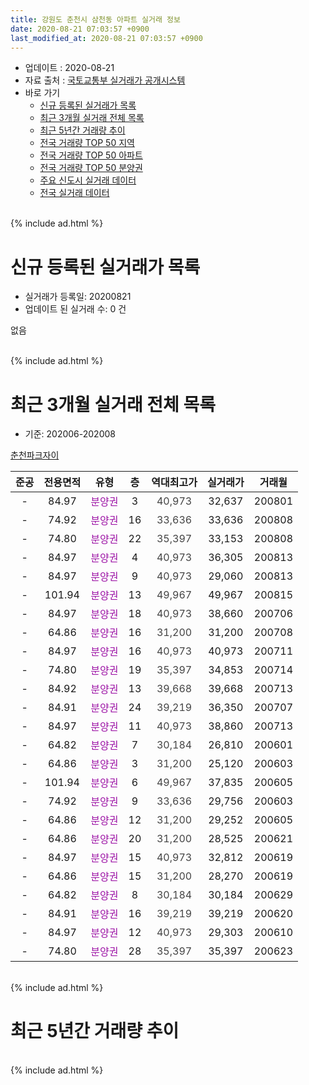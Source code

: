 ```yaml
---
title: 강원도 춘천시 삼천동 아파트 실거래 정보
date: 2020-08-21 07:03:57 +0900
last_modified_at: 2020-08-21 07:03:57 +0900
---
```


* 업데이트 : 2020-08-21
* 자료 출처 : [국토교통부 실거래가 공개시스템](http://rt.molit.go.kr)
* 바로 가기
    * [신규 등록된 실거래가 목록](#신규-등록된-실거래가-목록)
    * [최근 3개월 실거래 전체 목록](#최근-3개월-실거래-전체-목록)
    * [최근 5년간 거래량 추이](#최근-5년간-거래량-추이)
    * [전국 거래량 TOP 50 지역](https://inasie.github.io/apt-trade-info/최근-3개월-전국에서-가장-거래가-많이-발생한-지역)
    * [전국 거래량 TOP 50 아파트](https://inasie.github.io/apt-trade-info/최근-3개월-전국에서-가장-거래가-많이-발생한-아파트)
    * [전국 거래량 TOP 50 분양권](https://inasie.github.io/apt-trade-info/최근-3개월-전국에서-가장-거래가-많이-발생한-분양권)
    * [주요 신도시 실거래 데이터](https://inasie.github.io/apt-trade-info/주요-신도시)
    * [전국 실거래 데이터](https://inasie.github.io/apt-trade-info/전국)
<br>
{% include ad.html %}
<br>

# 신규 등록된 실거래가 목록
* 실거래가 등록일: 20200821
* 업데이트 된 실거래 수: 0 건

없음

<br>
{% include ad.html %}
<br>

# 최근 3개월 실거래 전체 목록
* 기준: 202006-202008


[춘천파크자이](https://search.naver.com/search.naver?query=%EA%B0%95%EC%9B%90%EB%8F%84+%EC%B6%98%EC%B2%9C%EC%8B%9C+%EC%82%BC%EC%B2%9C%EB%8F%99+%EC%B6%98%EC%B2%9C%ED%8C%8C%ED%81%AC%EC%9E%90%EC%9D%B4)

|준공|전용면적|유형|층|역대최고가|실거래가|거래월|
|:---:|:---:|:---:|:---:|:---:|:---:|:---:|
|-|84.97|<span style="color:#9C11A5">분양권</span>|3|<span style="color:#444444">40,973</span>|32,637|200801|
|-|74.92|<span style="color:#9C11A5">분양권</span>|16|<span style="color:#444444">33,636</span>|33,636|200808|
|-|74.80|<span style="color:#9C11A5">분양권</span>|22|<span style="color:#444444">35,397</span>|33,153|200808|
|-|84.97|<span style="color:#9C11A5">분양권</span>|4|<span style="color:#444444">40,973</span>|36,305|200813|
|-|84.97|<span style="color:#9C11A5">분양권</span>|9|<span style="color:#444444">40,973</span>|29,060|200813|
|-|101.94|<span style="color:#9C11A5">분양권</span>|13|<span style="color:#444444">49,967</span>|49,967|200815|
|-|84.97|<span style="color:#9C11A5">분양권</span>|18|<span style="color:#444444">40,973</span>|38,660|200706|
|-|64.86|<span style="color:#9C11A5">분양권</span>|16|<span style="color:#444444">31,200</span>|31,200|200708|
|-|84.97|<span style="color:#9C11A5">분양권</span>|16|<span style="color:#444444">40,973</span>|40,973|200711|
|-|74.80|<span style="color:#9C11A5">분양권</span>|19|<span style="color:#444444">35,397</span>|34,853|200714|
|-|84.92|<span style="color:#9C11A5">분양권</span>|13|<span style="color:#444444">39,668</span>|39,668|200713|
|-|84.91|<span style="color:#9C11A5">분양권</span>|24|<span style="color:#444444">39,219</span>|36,350|200707|
|-|84.97|<span style="color:#9C11A5">분양권</span>|11|<span style="color:#444444">40,973</span>|38,860|200713|
|-|64.82|<span style="color:#9C11A5">분양권</span>|7|<span style="color:#444444">30,184</span>|26,810|200601|
|-|64.86|<span style="color:#9C11A5">분양권</span>|3|<span style="color:#444444">31,200</span>|25,120|200603|
|-|101.94|<span style="color:#9C11A5">분양권</span>|6|<span style="color:#444444">49,967</span>|37,835|200605|
|-|74.92|<span style="color:#9C11A5">분양권</span>|9|<span style="color:#444444">33,636</span>|29,756|200603|
|-|64.86|<span style="color:#9C11A5">분양권</span>|12|<span style="color:#444444">31,200</span>|29,252|200605|
|-|64.86|<span style="color:#9C11A5">분양권</span>|20|<span style="color:#444444">31,200</span>|28,525|200621|
|-|84.97|<span style="color:#9C11A5">분양권</span>|15|<span style="color:#444444">40,973</span>|32,812|200619|
|-|64.86|<span style="color:#9C11A5">분양권</span>|15|<span style="color:#444444">31,200</span>|28,270|200619|
|-|64.82|<span style="color:#9C11A5">분양권</span>|8|<span style="color:#444444">30,184</span>|30,184|200629|
|-|84.91|<span style="color:#9C11A5">분양권</span>|16|<span style="color:#444444">39,219</span>|39,219|200620|
|-|84.97|<span style="color:#9C11A5">분양권</span>|12|<span style="color:#444444">40,973</span>|29,303|200610|
|-|74.80|<span style="color:#9C11A5">분양권</span>|28|<span style="color:#444444">35,397</span>|35,397|200623|


<br>
{% include ad.html %}
<br>

# 최근 5년간 거래량 추이


<div style="width:100%;">
    <canvas id="deal_progress" height="200"></canvas>
</div>

<script>
new Chart(document.getElementById("deal_progress"), {
    type: 'line',
    data: {
        labels: ['201508','201509','201510','201511','201512','201601','201602','201603','201604','201605','201606','201607','201608','201609','201610','201611','201612','201701','201702','201703','201704','201705','201706','201707','201708','201709','201710','201711','201712','201801','201802','201803','201804','201805','201806','201807','201808','201809','201810','201811','201812','201901','201902','201903','201904','201905','201906','201907','201908','201909','201910','201911','201912','202001','202002','202003','202004','202005','202006','202007','202008'],
        datasets: [{
            label: '매매',
            pointRadius: 1,
            data: [0, 0, 0, 0, 0, 0, 0, 0, 0, 0, 0, 0, 0, 0, 0, 0, 0, 0, 0, 0, 0, 0, 0, 0, 0, 0, 0, 0, 0, 125, 192, 86, 45, 9, 6, 5, 6, 5, 2, 6, 2, 5, 10, 7, 3, 3, 6, 10, 13, 7, 19, 11, 17, 21, 20, 13, 15, 15, 12, 7, 6],
            borderColor: "rgba(255, 201, 14, 1)",
            backgroundColor: "rgba(255, 201, 14, 0.5)",
            fill: false,
            lineTension: 0
        },{
            label: '전월세',
            pointRadius: 1,
            data: [0, 0, 0, 0, 0, 0, 0, 0, 0, 0, 0, 0, 0, 0, 0, 0, 0, 0, 0, 0, 0, 0, 0, 0, 0, 0, 0, 0, 0, 0, 0, 0, 0, 0, 0, 0, 0, 0, 0, 0, 0, 0, 0, 0, 0, 0, 0, 0, 0, 0, 0, 0, 0, 0, 0, 0, 0, 0, 0, 0, 0],
            borderColor: "rgba(0, 141, 185, 1)",
            backgroundColor: "rgba(0, 141, 185, 0.5)",
            fill: false,
            lineTension: 0
        }
        ]
    },
    options: {
        responsive: true,
        title: {
            display: false
        },
        tooltips: {
            mode: 'index',
            intersect: false
        },
        hover: {
            mode: 'nearest',
            intersect: true
        },
        scales: {
            xAxes: [{
                display: true,
                scaleLabel: {
                    display: true,
                    labelString: '년/월'
                }
            }],
            yAxes: [{
                display: true,
                ticks: {
                    suggestedMin: 0,
                },
                scaleLabel: {
                    display: true,
                    labelString: '실거래 수'
                }
            }]
        }
    }
});

</script>


<br>
{% include ad.html %}
<br>

